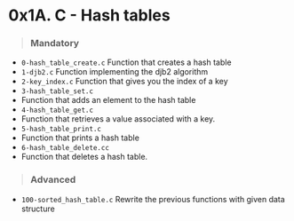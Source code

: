 # 0x1A. C - Hash tables
  > ### Mandatory
  - ```0-hash_table_create.c``` Function that creates a hash table
  - ```1-djb2.c``` Function implementing the djb2 algorithm
  - ```2-key_index.c``` Function that gives you the index of a key
  - ```3-hash_table_set.c```
   - Function that adds an element to the hash table
  - ```4-hash_table_get.c```
   - Function that retrieves a value associated with a key.
  - ```5-hash_table_print.c```
   - Function that prints a hash table
  - ```6-hash_table_delete.cc```
   - Function that deletes a hash table.



> ### Advanced 
- ```100-sorted_hash_table.c```  Rewrite the previous functions with given data structure



